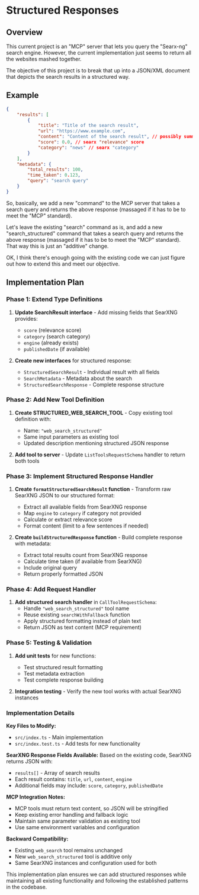 # Structured Responses

## Overview

This current project is an "MCP" server that lets you query the "Searx-ng" search engine.
However, the current implementation just seems to return all the websites mashed together.

The objective of this project is to break that up into a JSON/XML document that
depicts the search results in a structured way.

## Example

```json
{
    "results": [
        {
            "title": "Title of the search result",
            "url": "https://www.example.com",
            "content": "Content of the search result", // possibly summarized, limited to a few sentences
            "score": 0.0, // searx "relevance" score
            "category": "news" // searx "category"
        }
    ],
    "metadata": {
        "total_results": 100,
        "time_taken": 0.123,
        "query": "search query"
    }
}
```

So, basically, we add a new "command" to the MCP server that takes a search query and returns the above response (massaged if it has to be to meet the "MCP" standard).

Let's leave the existing "search" command as is, and add a new "search_structured" command that takes a search query and returns the above response (massaged if it has to be to meet the "MCP" standard). That way this is just an "additive" change.

OK, I think there's enough going with the existing code we can just figure out how to extend this and meet our objective.

## Implementation Plan

### Phase 1: Extend Type Definitions
1. **Update SearchResult interface** - Add missing fields that SearXNG provides:
   - `score` (relevance score)
   - `category` (search category)
   - `engine` (already exists)
   - `publishedDate` (if available)

2. **Create new interfaces** for structured response:
   - `StructuredSearchResult` - Individual result with all fields
   - `SearchMetadata` - Metadata about the search
   - `StructuredSearchResponse` - Complete response structure

### Phase 2: Add New Tool Definition
1. **Create STRUCTURED_WEB_SEARCH_TOOL** - Copy existing tool definition with:
   - Name: `"web_search_structured"`
   - Same input parameters as existing tool
   - Updated description mentioning structured JSON response

2. **Add tool to server** - Update `ListToolsRequestSchema` handler to return both tools

### Phase 3: Implement Structured Response Handler
1. **Create `formatStructuredSearchResult` function** - Transform raw SearXNG JSON to our structured format:
   - Extract all available fields from SearXNG response
   - Map `engine` to `category` if category not provided
   - Calculate or extract relevance score
   - Format content (limit to a few sentences if needed)

2. **Create `buildStructuredResponse` function** - Build complete response with metadata:
   - Extract total results count from SearXNG response
   - Calculate time taken (if available from SearXNG)
   - Include original query
   - Return properly formatted JSON

### Phase 4: Add Request Handler
1. **Add structured search handler** in `CallToolRequestSchema`:
   - Handle `"web_search_structured"` tool name
   - Reuse existing `searchWithFallback` function
   - Apply structured formatting instead of plain text
   - Return JSON as text content (MCP requirement)

### Phase 5: Testing & Validation
1. **Add unit tests** for new functions:
   - Test structured result formatting
   - Test metadata extraction
   - Test complete response building

2. **Integration testing** - Verify the new tool works with actual SearXNG instances

### Implementation Details

**Key Files to Modify:**
- `src/index.ts` - Main implementation
- `src/index.test.ts` - Add tests for new functionality

**SearXNG Response Fields Available:**
Based on the existing code, SearXNG returns JSON with:
- `results[]` - Array of search results
- Each result contains: `title`, `url`, `content`, `engine`
- Additional fields may include: `score`, `category`, `publishedDate`

**MCP Integration Notes:**
- MCP tools must return text content, so JSON will be stringified
- Keep existing error handling and fallback logic
- Maintain same parameter validation as existing tool
- Use same environment variables and configuration

**Backward Compatibility:**
- Existing `web_search` tool remains unchanged
- New `web_search_structured` tool is additive only
- Same SearXNG instances and configuration used for both

This implementation plan ensures we can add structured responses while maintaining all existing functionality and following the established patterns in the codebase.
